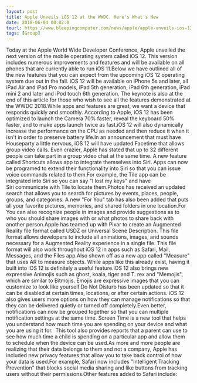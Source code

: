 ```yaml
---
layout: post
title: Apple Unveils iOS 12 at the WWDC. Here's What's New
date: 2018-06-04 00:02:0
tourl: https://www.bleepingcomputer.com/news/apple/apple-unveils-ios-12-at-the-wwdc-heres-whats-new/
tags: [Group]
---
```

Today at the Apple World Wide Developer Conference, Apple unveiled the next version of the mobile operating system called iOS 12. This version includes numerous improvements and features and will be available on all phones that are currently able to run iOS 11.Below we have outlined all of the new features that you can expect from the upcoming iOS 12 operating system due out in the fall. iOS 12 will be available on iPhone 5s and later, all iPad Air and iPad Pro models, iPad 5th generation, iPad 6th generation, iPad mini 2 and later and iPod touch 6th generation. The keynote is also at the end of this article for those who wish to see all the features demonstrated at the WWDC 2018.While apps and features are great, we want a device that responds quickly and smoothly. According to Apple, iOS 12 has been optimized to launch the Camera 70% faster, reveal the keyboard 50% faster, and to make apps launch twice as fast.iOS 12 will also dynamically increase the performance on the CPU as needed and then reduce it when it isn't in order to preserve battery life.In an announcement that must have Houseparty a little nervous, iOS 12 will have updated Facetime that allows group video calls. Even crazier, Apple has stated that up to 32 different people can take part in a group video chat at the same time. A new feature called Shortcuts allows app to integrate themselves into Siri. Apps can now be programed to extend their functionality into Siri so that you can issue voice commands related to them.For example, the Tile app can be integrated into Siri so you can say "I lost my keys" and have Siri communicate with Tile to locate them.Photos has received an updated search that allows you to search for pictures by events, places, people, groups, and categories. A new "For You" tab has also been added that puts all your favorite pictures, memories, and shared folders in one location.For You can also recognize people in images and provide suggestions as to who you should share images with or what photos to share back with another person.Apple has teamed up with Pixar to create an Augmented Reality file format called USDZ or Universal Scene Description. This file format allows developers to include all animations, images, and sounds necessary for a Augmented Reality experience in a single file. This file format will also work throughout iOS 12 in apps such as Safari, Mail, Messages, and the Files app.Also shown off as a new app called "Measure" that uses AR to measure objects. While apps like this already exist, having it built into iOS 12 is definitely a useful feature.iOS 12 also brings new expressive Animojis such as ghost, koala, tiger and T. rex and "Memojis", which are similar to Bitmojis. Emojis are expressive images that you can customize to look like yourself.Do Not Disturb has been updated so that it can be disabled at certain times, locations, or after certain actions. iOS 12 also gives users more options on how they can manage notifications so that they can be delivered quietly or turned off completely.Even better, notifications can now be grouped together so that you can multiple notification settings at the same time. Screen Time is a new tool that helps you understand how much time you are spending on your device and what you are using it for.  This tool also provides reports that a parent can use to see how much time a child is spending on a particular app and allow them to schedule when the device can be used.As more and more people are realizing that their data belongs to them and not a company, Apple has included new privacy features that allow you to take back control of how your data is used.For example, Safari now includes "Intelligent Tracking Prevention" that blocks social media sharing and like buttons from tracking users without their permissions.Other features added to Safari include:  